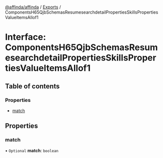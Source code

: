 [@affinda/affinda](../README.md) / [Exports](../modules.md) / ComponentsH65QjbSchemasResumesearchdetailPropertiesSkillsPropertiesValueItemsAllof1

# Interface: ComponentsH65QjbSchemasResumesearchdetailPropertiesSkillsPropertiesValueItemsAllof1

## Table of contents

### Properties

- [match](ComponentsH65QjbSchemasResumesearchdetailPropertiesSkillsPropertiesValueItemsAllof1.md#match)

## Properties

### match

• `Optional` **match**: `boolean`
